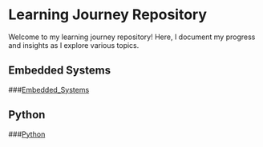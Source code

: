 # Learning Journey Repository

Welcome to my learning journey repository! Here, I document my progress and insights as I explore various topics.

## Embedded Systems
###[Embedded_Systems](https://github.com/Mohamed-Shams/Embedded_Systems)

## Python
###[Python](https://github.com/Mohamed-Shams/Python)
